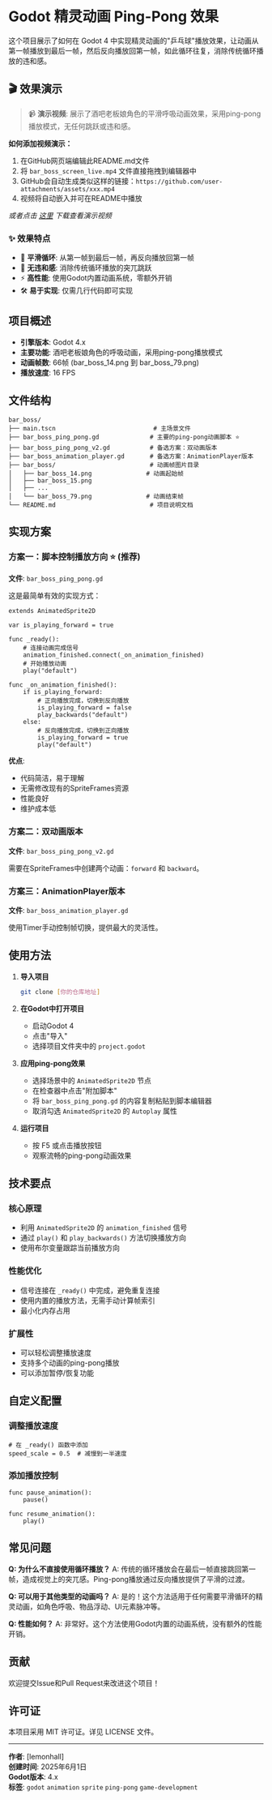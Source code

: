 # Godot 精灵动画 Ping-Pong 效果

这个项目展示了如何在 Godot 4 中实现精灵动画的"乒乓球"播放效果，让动画从第一帧播放到最后一帧，然后反向播放回第一帧，如此循环往复，消除传统循环播放的违和感。

## 🎬 效果演示

> 📹 **演示视频**: 展示了酒吧老板娘角色的平滑呼吸动画效果，采用ping-pong播放模式，无任何跳跃或违和感。

**如何添加视频演示：**
1. 在GitHub网页端编辑此README.md文件
2. 将 `bar_boss_screen_live.mp4` 文件直接拖拽到编辑器中
3. GitHub会自动生成类似这样的链接：`https://github.com/user-attachments/assets/xxx.mp4`
4. 视频将自动嵌入并可在README中播放

*或者点击 [这里](bar_boss_screen_live.mp4) 下载查看演示视频*

### ✨ 效果特点
- 🔄 **平滑循环**: 从第一帧到最后一帧，再反向播放回第一帧
- 🎯 **无违和感**: 消除传统循环播放的突兀跳跃
- ⚡ **高性能**: 使用Godot内置动画系统，零额外开销
- 🛠️ **易于实现**: 仅需几行代码即可实现

## 项目概述

- **引擎版本**: Godot 4.x
- **主要功能**: 酒吧老板娘角色的呼吸动画，采用ping-pong播放模式
- **动画帧数**: 66帧 (bar_boss_14.png 到 bar_boss_79.png)
- **播放速度**: 16 FPS

## 文件结构

```
bar_boss/
├── main.tscn                           # 主场景文件
├── bar_boss_ping_pong.gd              # 主要的ping-pong动画脚本 ⭐
├── bar_boss_ping_pong_v2.gd           # 备选方案：双动画版本
├── bar_boss_animation_player.gd       # 备选方案：AnimationPlayer版本
├── bar_boss/                          # 动画帧图片目录
│   ├── bar_boss_14.png               # 动画起始帧
│   ├── bar_boss_15.png
│   ├── ...
│   └── bar_boss_79.png               # 动画结束帧
└── README.md                          # 项目说明文档
```

## 实现方案

### 方案一：脚本控制播放方向 ⭐ (推荐)

**文件**: `bar_boss_ping_pong.gd`

这是最简单有效的实现方式：

```gdscript
extends AnimatedSprite2D

var is_playing_forward = true

func _ready():
    # 连接动画完成信号
    animation_finished.connect(_on_animation_finished)
    # 开始播放动画
    play("default")

func _on_animation_finished():
    if is_playing_forward:
        # 正向播放完成，切换到反向播放
        is_playing_forward = false
        play_backwards("default")
    else:
        # 反向播放完成，切换到正向播放
        is_playing_forward = true
        play("default")
```

**优点**:
- 代码简洁，易于理解
- 无需修改现有的SpriteFrames资源
- 性能良好
- 维护成本低

### 方案二：双动画版本

**文件**: `bar_boss_ping_pong_v2.gd`

需要在SpriteFrames中创建两个动画：`forward` 和 `backward`。

### 方案三：AnimationPlayer版本

**文件**: `bar_boss_animation_player.gd`

使用Timer手动控制帧切换，提供最大的灵活性。

## 使用方法

1. **导入项目**
   ```bash
   git clone [你的仓库地址]
   ```

2. **在Godot中打开项目**
   - 启动Godot 4
   - 点击"导入"
   - 选择项目文件夹中的 `project.godot`

3. **应用ping-pong效果**
   - 选择场景中的 `AnimatedSprite2D` 节点
   - 在检查器中点击"附加脚本"
   - 将 `bar_boss_ping_pong.gd` 的内容复制粘贴到脚本编辑器
   - 取消勾选 `AnimatedSprite2D` 的 `Autoplay` 属性

4. **运行项目**
   - 按 F5 或点击播放按钮
   - 观察流畅的ping-pong动画效果

## 技术要点

### 核心原理
- 利用 `AnimatedSprite2D` 的 `animation_finished` 信号
- 通过 `play()` 和 `play_backwards()` 方法切换播放方向
- 使用布尔变量跟踪当前播放方向

### 性能优化
- 信号连接在 `_ready()` 中完成，避免重复连接
- 使用内置的播放方法，无需手动计算帧索引
- 最小化内存占用

### 扩展性
- 可以轻松调整播放速度
- 支持多个动画的ping-pong播放
- 可以添加暂停/恢复功能

## 自定义配置

### 调整播放速度
```gdscript
# 在 _ready() 函数中添加
speed_scale = 0.5  # 减慢到一半速度
```

### 添加播放控制
```gdscript
func pause_animation():
    pause()

func resume_animation():
    play()
```

## 常见问题

**Q: 为什么不直接使用循环播放？**
A: 传统的循环播放会在最后一帧直接跳回第一帧，造成视觉上的突兀感。Ping-pong播放通过反向播放提供了平滑的过渡。

**Q: 可以用于其他类型的动画吗？**
A: 是的！这个方法适用于任何需要平滑循环的精灵动画，如角色呼吸、物品浮动、UI元素脉冲等。

**Q: 性能如何？**
A: 非常好。这个方法使用Godot内置的动画系统，没有额外的性能开销。

## 贡献

欢迎提交Issue和Pull Request来改进这个项目！

## 许可证

本项目采用 MIT 许可证。详见 LICENSE 文件。

---

**作者**: [lemonhall]  
**创建时间**: 2025年6月1日  
**Godot版本**: 4.x  
**标签**: `godot` `animation` `sprite` `ping-pong` `game-development` 